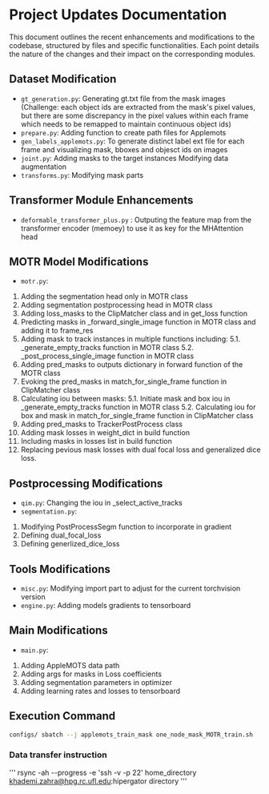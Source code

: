 # Project Updates Documentation

This document outlines the recent enhancements and modifications to the codebase, structured by files and specific functionalities. Each point details the nature of the changes and their impact on the corresponding modules.

## Dataset Modification
- `gt_generation.py`: Generating gt.txt file from the mask images (Challenge: each object ids are extracted from the mask's pixel values, but there are some discrepancy in the pixel values within each frame which needs to be remapped to maintain continuous object ids)
- `prepare.py`: Adding function to create path files for Applemots
- `gen_labels_applemots.py`: To generate distinct label ext file for each frame and visualizing mask, bboxes and objesct ids on images
- `joint.py`: Adding masks to the target instances Modifying data augmentation
- `transforms.py`: Modifying mask parts

## Transformer Module Enhancements
- `deformable_transformer_plus.py` : Outputing the feature map from the transformer encoder (memoey) to use it as key for the MHAttention head

## MOTR Model Modifications
- `motr.py`:
1. Adding the segmentation head only in MOTR class
2. Adding segmentation postprocessing head in MOTR class
3. Adding loss_masks to the ClipMatcher class and in get_loss function
4. Predicting masks in _forward_single_image function in MOTR class and adding it to frame_res
5. Adding mask to track instances in multiple functions including:
     5.1. _generate_empty_tracks function in MOTR class
     5.2. _post_process_single_image function in MOTR class
6. Adding pred_masks to outputs dictionary in forward function of the MOTR class
7. Evoking the pred_masks in match_for_single_frame function in ClipMatcher class
8. Calculating iou between masks:
     5.1. Initiate mask and box iou in _generate_empty_tracks function in MOTR class
     5.2. Calculating iou for box and mask in match_for_single_frame function in ClipMatcher class 
9. Adding pred_masks to TrackerPostProcess class 
10. Adding mask losses in weight_dict in build function
11. Including masks in losses list in build function
12. Replacing pevious mask losses with dual focal loss and generalized dice loss.

## Postprocessing Modifications
- `qim.py`: Changing the iou in _select_active_tracks
- `segmentation.py`: 
1. Modifying PostProcessSegm function to incorporate in gradient
2. Defining dual_focal_loss
3. Defining generlized_dice_loss

## Tools Modifications
- `misc.py`: Modifying import part to adjust for the current torchvision version
- `engine.py`: Adding models gradients to tensorboard


## Main Modifications
- `main.py`:
1. Adding AppleMOTS data path
2. Adding args for masks in Loss coefficients
3. Adding segmentation parameters in optimizer
4. Adding learning rates and losses to tensorboard

## Execution Command
```bash 
configs/ sbatch --j applemots_train_mask one_node_mask_MOTR_train.sh

```

### Data transfer instruction
'''
rsync -ah --progress -e 'ssh -v -p 22' home_directory khademi.zahra@hpg.rc.ufl.edu:hipergator directory
'''